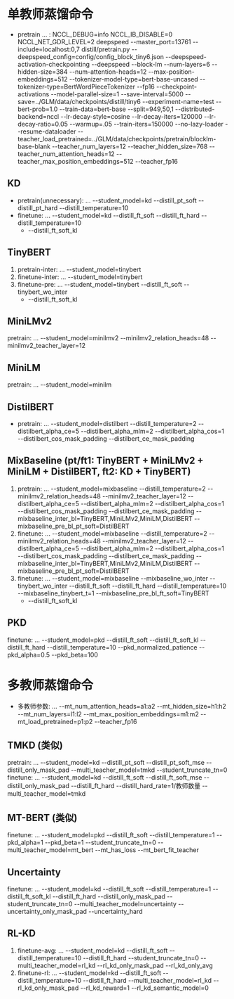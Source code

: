 # 单教师蒸馏命令
- pretrain ... : NCCL_DEBUG=info NCCL_IB_DISABLE=0 NCCL_NET_GDR_LEVEL=2 deepspeed --master_port=13761 --include=localhost:0,7 distill/pretrain.py --deepspeed_config=config/config_block_tiny6.json --deepspeed-activation-checkpointing --deepspeed --block-lm --num-layers=6 --hidden-size=384 --num-attention-heads=12 --max-position-embeddings=512 --tokenizer-model-type=bert-base-uncased --tokenizer-type=BertWordPieceTokenizer --fp16 --checkpoint-activations --model-parallel-size=1 --save-interval=5000 --save=../GLM/data/checkpoints/distill/tiny6 --experiment-name=test --bert-prob=1.0 --train-data=bert-base --split=949,50,1 --distributed-backend=nccl --lr-decay-style=cosine --lr-decay-iters=120000 --lr-decay-ratio=0.05 --warmup=.05 --train-iters=150000 --no-lazy-loader --resume-dataloader --teacher_load_pretrained=../GLM/data/checkpoints/pretrain/blocklm-base-blank --teacher_num_layers=12 --teacher_hidden_size=768 --teacher_num_attention_heads=12 --teacher_max_position_embeddings=512 --teacher_fp16

## KD
- pretrain(unnecessary): ... --student_model=kd --distill_pt_soft --distill_pt_hard --distill_temperature=10
- finetune: ... --student_model=kd --distill_ft_soft --distill_ft_hard --distill_temperature=10
    - --distill_ft_soft_kl

## TinyBERT
1. pretrain-inter: ... --student_model=tinybert
2. finetune-inter: ... --student_model=tinybert
3. finetune-pre: ... --student_model=tinybert --distill_ft_soft --tinybert_wo_inter
    - --distill_ft_soft_kl

## MiniLMv2
pretrain: ... --student_model=minilmv2 --minilmv2_relation_heads=48 --minilmv2_teacher_layer=12

## MiniLM
pretrain: ... --student_model=minilm

## DistilBERT
- pretrain: ... --student_model=distilbert --distill_temperature=2 --distilbert_alpha_ce=5 --distilbert_alpha_mlm=2 --distilbert_alpha_cos=1 --distilbert_cos_mask_padding --distilbert_ce_mask_padding

## MixBaseline (pt/ft1: TinyBERT + MiniLMv2 + MiniLM + DistilBERT, ft2: KD + TinyBERT)
1. pretrain: ... --student_model=mixbaseline --distill_temperature=2 --minilmv2_relation_heads=48 --minilmv2_teacher_layer=12 --distilbert_alpha_ce=5 --distilbert_alpha_mlm=2 --distilbert_alpha_cos=1 --distilbert_cos_mask_padding --distilbert_ce_mask_padding --mixbaseline_inter_bl=TinyBERT,MiniLMv2,MiniLM,DistilBERT --mixbaseline_pre_bl_pt_soft=DistilBERT
2. finetune: ... --student_model=mixbaseline --distill_temperature=2 --minilmv2_relation_heads=48 --minilmv2_teacher_layer=12 --distilbert_alpha_ce=5 --distilbert_alpha_mlm=2 --distilbert_alpha_cos=1 --distilbert_cos_mask_padding --distilbert_ce_mask_padding --mixbaseline_inter_bl=TinyBERT,MiniLMv2,MiniLM,DistilBERT --mixbaseline_pre_bl_pt_soft=DistilBERT
3. finetune: ... --student_model=mixbaseline --mixbaseline_wo_inter --tinybert_wo_inter --distill_ft_soft --distill_ft_hard --distill_temperature=10 --mixbaseline_tinybert_t=1 --mixbaseline_pre_bl_ft_soft=TinyBERT
    - --distill_ft_soft_kl

## PKD
finetune: ... --student_model=pkd --distill_ft_soft --distill_ft_soft_kl --distill_ft_hard --distill_temperature=10 --pkd_normalized_patience --pkd_alpha=0.5 --pkd_beta=100


# 多教师蒸馏命令
- 多教师参数: ... --mt_num_attention_heads=a1:a2 --mt_hidden_size=h1:h2 --mt_num_layers=l1:l2 --mt_max_position_embeddings=m1:m2 --mt_load_pretrained=p1:p2 --teacher_fp16

## TMKD (类似)
pretrain: ... --student_model=kd --distill_pt_soft --distill_pt_soft_mse --distill_only_mask_pad --multi_teacher_model=tmkd --student_truncate_tn=0
finetune: ... --student_model=kd --distill_ft_soft --distill_ft_soft_mse --distill_only_mask_pad --distill_ft_hard --distill_hard_rate=1/教师数量 --multi_teacher_model=tmkd

## MT-BERT (类似)
finetune: ... --student_model=pkd --distill_ft_soft --distill_temperature=1 --pkd_alpha=1 --pkd_beta=1 --student_truncate_tn=0 --multi_teacher_model=mt_bert --mt_has_loss --mt_bert_fit_teacher

## Uncertainty
finetune: ... --student_model=kd --distill_ft_soft --distill_temperature=1 --distill_ft_soft_kl --distill_ft_hard --distill_only_mask_pad --student_truncate_tn=0 --multi_teacher_model=uncertainty --uncertainty_only_mask_pad --uncertainty_hard

## RL-KD
1. finetune-avg: ... --student_model=kd --distill_ft_soft --distill_temperature=10 --distill_ft_hard --student_truncate_tn=0 --multi_teacher_model=rl_kd --rl_kd_only_mask_pad --rl_kd_only_avg
2. finetune-rl: ... --student_model=kd --distill_ft_soft --distill_temperature=10 --distill_ft_hard --multi_teacher_model=rl_kd --rl_kd_only_mask_pad --rl_kd_reward=1 --rl_kd_semantic_model=0
